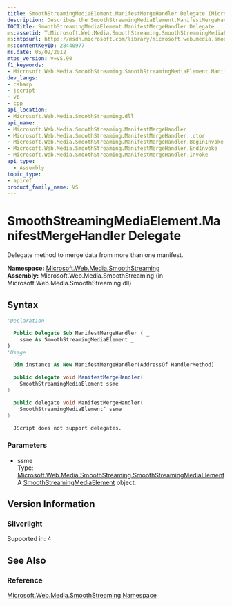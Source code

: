 ```yaml
---
title: SmoothStreamingMediaElement.ManifestMergeHandler Delegate (Microsoft.Web.Media.SmoothStreaming)
description: Describes the SmoothStreamingMediaElement.ManifestMergeHandler delegate method and provides the method's namespace, assembly, syntax, and parameters.
TOCTitle: SmoothStreamingMediaElement.ManifestMergeHandler Delegate
ms:assetid: T:Microsoft.Web.Media.SmoothStreaming.SmoothStreamingMediaElement.ManifestMergeHandler
ms:mtpsurl: https://msdn.microsoft.com/library/microsoft.web.media.smoothstreaming.smoothstreamingmediaelement.manifestmergehandler(v=VS.90)
ms:contentKeyID: 28440977
ms.date: 05/02/2012
mtps_version: v=VS.90
f1_keywords:
- Microsoft.Web.Media.SmoothStreaming.SmoothStreamingMediaElement.ManifestMergeHandler
dev_langs:
- csharp
- jscript
- vb
- cpp
api_location:
- Microsoft.Web.Media.SmoothStreaming.dll
api_name:
- Microsoft.Web.Media.SmoothStreaming.ManifestMergeHandler
- Microsoft.Web.Media.SmoothStreaming.ManifestMergeHandler..ctor
- Microsoft.Web.Media.SmoothStreaming.ManifestMergeHandler.BeginInvoke
- Microsoft.Web.Media.SmoothStreaming.ManifestMergeHandler.EndInvoke
- Microsoft.Web.Media.SmoothStreaming.ManifestMergeHandler.Invoke
api_type:
  - Assembly
topic_type:
- apiref
product_family_name: VS
---
```


# SmoothStreamingMediaElement.ManifestMergeHandler Delegate

Delegate method to merge data from more than one manifest.

**Namespace:**  [Microsoft.Web.Media.SmoothStreaming](microsoft-web-media-smoothstreaming-namespace_1.md)  
**Assembly:**  Microsoft.Web.Media.SmoothStreaming (in Microsoft.Web.Media.SmoothStreaming.dll)

## Syntax

```vb
'Declaration

  Public Delegate Sub ManifestMergeHandler ( _
    ssme As SmoothStreamingMediaElement _
)
'Usage

  Dim instance As New ManifestMergeHandler(AddressOf HandlerMethod)
```

```csharp
  public delegate void ManifestMergeHandler(
    SmoothStreamingMediaElement ssme
)
```

```cpp
  public delegate void ManifestMergeHandler(
    SmoothStreamingMediaElement^ ssme
)
```

```jscript
  JScript does not support delegates.
```

### Parameters

  - ssme  
    Type: [Microsoft.Web.Media.SmoothStreaming.SmoothStreamingMediaElement](smoothstreamingmediaelement-class-microsoft-web-media-smoothstreaming_1.md)  
    A [SmoothStreamingMediaElement](smoothstreamingmediaelement-class-microsoft-web-media-smoothstreaming_1.md) object.  

## Version Information

### Silverlight

Supported in: 4  

## See Also

### Reference

[Microsoft.Web.Media.SmoothStreaming Namespace](microsoft-web-media-smoothstreaming-namespace_1.md)
